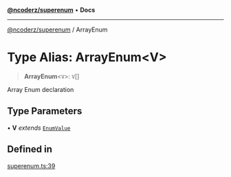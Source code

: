 [**@ncoderz/superenum**](../README.md) • **Docs**

***

[@ncoderz/superenum](../globals.md) / ArrayEnum

# Type Alias: ArrayEnum\<V\>

> **ArrayEnum**\<`V`\>: `V`[]

Array Enum declaration

## Type Parameters

• **V** *extends* [`EnumValue`](EnumValue.md)

## Defined in

[superenum.ts:39](https://github.com/ncoderz/superenum/blob/d33bc410e0367e18d55ed211c0ba0541eb217d41/src/superenum.ts#L39)
